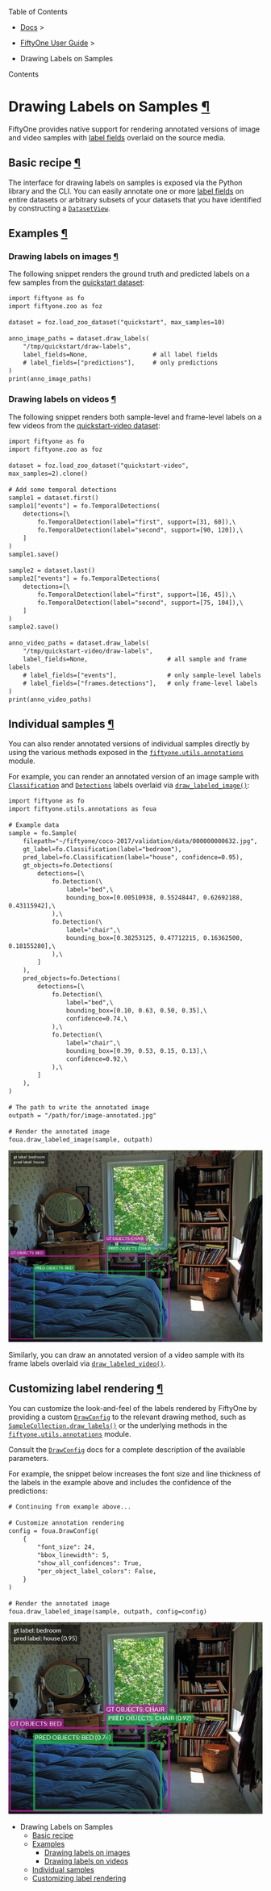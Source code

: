 Table of Contents

- [Docs](../index.html) >

- [FiftyOne User Guide](index.html) >
- Drawing Labels on Samples

Contents


# Drawing Labels on Samples [¶](\#drawing-labels-on-samples "Permalink to this headline")

FiftyOne provides native support for rendering annotated versions of image and
video samples with [label fields](using_datasets.html#using-labels) overlaid on the source
media.

## Basic recipe [¶](\#basic-recipe "Permalink to this headline")

The interface for drawing labels on samples is exposed via the Python library
and the CLI. You can easily annotate one or more
[label fields](using_datasets.html#using-labels) on entire datasets or arbitrary subsets of
your datasets that you have identified by constructing a [`DatasetView`](../api/fiftyone.core.view.html#fiftyone.core.view.DatasetView "fiftyone.core.view.DatasetView").

## Examples [¶](\#examples "Permalink to this headline")

### Drawing labels on images [¶](\#drawing-labels-on-images "Permalink to this headline")

The following snippet renders the ground truth and predicted labels on a few
samples from the [quickstart dataset](../dataset_zoo/datasets.html#dataset-zoo-quickstart):

```
import fiftyone as fo
import fiftyone.zoo as foz

dataset = foz.load_zoo_dataset("quickstart", max_samples=10)

anno_image_paths = dataset.draw_labels(
    "/tmp/quickstart/draw-labels",
    label_fields=None,                  # all label fields
    # label_fields=["predictions"],     # only predictions
)
print(anno_image_paths)

```

### Drawing labels on videos [¶](\#drawing-labels-on-videos "Permalink to this headline")

The following snippet renders both sample-level and frame-level labels on a
few videos from the
[quickstart-video dataset](../dataset_zoo/datasets.html#dataset-zoo-quickstart-video):

```
import fiftyone as fo
import fiftyone.zoo as foz

dataset = foz.load_zoo_dataset("quickstart-video", max_samples=2).clone()

# Add some temporal detections
sample1 = dataset.first()
sample1["events"] = fo.TemporalDetections(
    detections=[\
        fo.TemporalDetection(label="first", support=[31, 60]),\
        fo.TemporalDetection(label="second", support=[90, 120]),\
    ]
)
sample1.save()

sample2 = dataset.last()
sample2["events"] = fo.TemporalDetections(
    detections=[\
        fo.TemporalDetection(label="first", support=[16, 45]),\
        fo.TemporalDetection(label="second", support=[75, 104]),\
    ]
)
sample2.save()

anno_video_paths = dataset.draw_labels(
    "/tmp/quickstart-video/draw-labels",
    label_fields=None,                      # all sample and frame labels
    # label_fields=["events"],              # only sample-level labels
    # label_fields=["frames.detections"],   # only frame-level labels
)
print(anno_video_paths)

```

## Individual samples [¶](\#individual-samples "Permalink to this headline")

You can also render annotated versions of individual samples directly by using
the various methods exposed in the [`fiftyone.utils.annotations`](../api/fiftyone.utils.annotations.html#module-fiftyone.utils.annotations "fiftyone.utils.annotations") module.

For example, you can render an annotated version of an image sample with
[`Classification`](../api/fiftyone.core.labels.html#fiftyone.core.labels.Classification "fiftyone.core.labels.Classification") and [`Detections`](../api/fiftyone.core.labels.html#fiftyone.core.labels.Detections "fiftyone.core.labels.Detections") labels overlaid via
[`draw_labeled_image()`](../api/fiftyone.utils.annotations.html#fiftyone.utils.annotations.draw_labeled_image "fiftyone.utils.annotations.draw_labeled_image"):

```
import fiftyone as fo
import fiftyone.utils.annotations as foua

# Example data
sample = fo.Sample(
    filepath="~/fiftyone/coco-2017/validation/data/000000000632.jpg",
    gt_label=fo.Classification(label="bedroom"),
    pred_label=fo.Classification(label="house", confidence=0.95),
    gt_objects=fo.Detections(
        detections=[\
            fo.Detection(\
                label="bed",\
                bounding_box=[0.00510938, 0.55248447, 0.62692188, 0.43115942],\
            ),\
            fo.Detection(\
                label="chair",\
                bounding_box=[0.38253125, 0.47712215, 0.16362500, 0.18155280],\
            ),\
        ]
    ),
    pred_objects=fo.Detections(
        detections=[\
            fo.Detection(\
                label="bed",\
                bounding_box=[0.10, 0.63, 0.50, 0.35],\
                confidence=0.74,\
            ),\
            fo.Detection(\
                label="chair",\
                bounding_box=[0.39, 0.53, 0.15, 0.13],\
                confidence=0.92,\
            ),\
        ]
    ),
)

# The path to write the annotated image
outpath = "/path/for/image-annotated.jpg"

# Render the annotated image
foua.draw_labeled_image(sample, outpath)

```

![image-annotated.jpg](../_images/example1.jpg)

Similarly, you can draw an annotated version of a video sample with its frame
labels overlaid via
[`draw_labeled_video()`](../api/fiftyone.utils.annotations.html#fiftyone.utils.annotations.draw_labeled_video "fiftyone.utils.annotations.draw_labeled_video").

## Customizing label rendering [¶](\#customizing-label-rendering "Permalink to this headline")

You can customize the look-and-feel of the labels rendered by FiftyOne by
providing a custom [`DrawConfig`](../api/fiftyone.utils.annotations.html#fiftyone.utils.annotations.DrawConfig "fiftyone.utils.annotations.DrawConfig")
to the relevant drawing method, such as
[`SampleCollection.draw_labels()`](../api/fiftyone.core.collections.html#fiftyone.core.collections.SampleCollection.draw_labels "fiftyone.core.collections.SampleCollection.draw_labels")
or the underlying methods in the [`fiftyone.utils.annotations`](../api/fiftyone.utils.annotations.html#module-fiftyone.utils.annotations "fiftyone.utils.annotations") module.

Consult the [`DrawConfig`](../api/fiftyone.utils.annotations.html#fiftyone.utils.annotations.DrawConfig "fiftyone.utils.annotations.DrawConfig") docs
for a complete description of the available parameters.

For example, the snippet below increases the font size and line thickness of
the labels in the example above and includes the confidence of the predictions:

```
# Continuing from example above...

# Customize annotation rendering
config = foua.DrawConfig(
    {
        "font_size": 24,
        "bbox_linewidth": 5,
        "show_all_confidences": True,
        "per_object_label_colors": False,
    }
)

# Render the annotated image
foua.draw_labeled_image(sample, outpath, config=config)

```

![image-annotated.jpg](../_images/example2.jpg)

- Drawing Labels on Samples
  - [Basic recipe](#basic-recipe)
  - [Examples](#examples)
    - [Drawing labels on images](#drawing-labels-on-images)
    - [Drawing labels on videos](#drawing-labels-on-videos)
  - [Individual samples](#individual-samples)
  - [Customizing label rendering](#customizing-label-rendering)